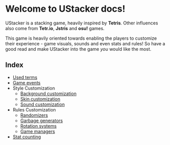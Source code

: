 # Welcome to UStacker docs!

UStacker is a stacking game, heavily inspired by **Tetris**. Other influences also come from **Tetr.io**, **Jstris** and **osu!** games.

This game is heavily oriented towards enabling the players to customize their experience - game visuals, sounds and even stats and rules! So have a good read and make UStacker into the game *you* would like the most.

## Index

- [Used terms](Used-terms.md)
- [Game events](Game-events.md)
- Style Customization
  - [Background customization](Style%20customization/Background-customization.md)
  - [Skin customization](Style%20customization/Skin-customization.md)
  - [Sound customization](Style%20customization/Sound-customization.md)
- Rules Customization
  - [Randomizers](/Rules%20customization/Randomizers.md)
  - [Garbage generators](/Rules%20customization/Garbage-generators.md)
  - [Rotation systems](/Rules%20customization/Rotation-systems.md)
  - [Game managers](/Rules%20customization/Game-managers.md)
- [Stat counting](/Stat-counting.md)
